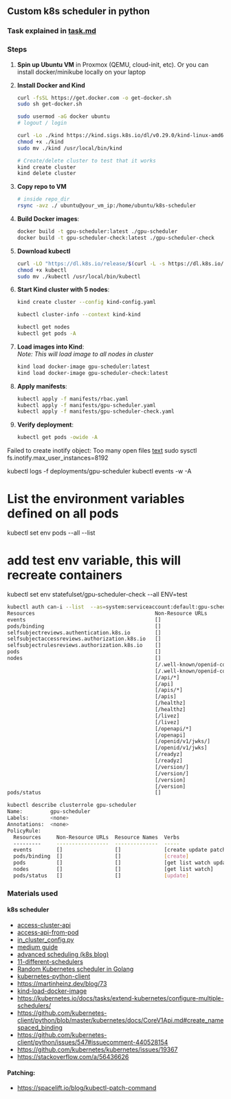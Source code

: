 
## Custom k8s scheduler in python
### Task explained in [task.md](./task.md)

### Steps
1. **Spin up Ubuntu VM** in Proxmox (QEMU, cloud-init, etc). Or you can install docker/minikube locally on your laptop
2. **Install Docker and Kind**
    ```bash
    curl -fsSL https://get.docker.com -o get-docker.sh
    sudo sh get-docker.sh

    sudo usermod -aG docker ubuntu
    # logout / login

    curl -Lo ./kind https://kind.sigs.k8s.io/dl/v0.29.0/kind-linux-amd64
    chmod +x ./kind
    sudo mv ./kind /usr/local/bin/kind

    # Create/delete cluster to test that it works
    kind create cluster 
    kind delete cluster   
    ```
3. **Copy repo to VM**
    ```bash
    # inside repo_dir
    rsync -avz ./ ubuntu@your_vm_ip:/home/ubuntu/k8s-scheduler
    ```
4. **Build Docker images**:
    ```bash
    docker build -t gpu-scheduler:latest ./gpu-scheduler
    docker build -t gpu-scheduler-check:latest ./gpu-scheduler-check
    ```
5. **Download kubectl**
    ```bash
    curl -LO "https://dl.k8s.io/release/$(curl -L -s https://dl.k8s.io/release/stable.txt)/bin/linux/amd64/kubectl"
    chmod +x kubectl
    sudo mv ./kubectl /usr/local/bin/kubectl
    ```
6. **Start Kind cluster with 5 nodes**:
    ```bash
    kind create cluster --config kind-config.yaml
    
    kubectl cluster-info --context kind-kind

    kubectl get nodes
    kubectl get pods -A
    ```
7. **Load images into Kind**:  
    *Note: This will load image to all nodes in cluster*
    ```bash
    kind load docker-image gpu-scheduler:latest
    kind load docker-image gpu-scheduler-check:latest
    ```

7. **Apply manifests**:
    ```bash
    kubectl apply -f manifests/rbac.yaml
    kubectl apply -f manifests/gpu-scheduler.yaml
    kubectl apply -f manifests/gpu-scheduler-check.yaml
    ```

8. **Verify deployment**:
    ```bash
    kubectl get pods -owide -A
    ```


Failed to create inotify object: Too many open files
[text](https://github.com/spectrocloud/cluster-api/blob/master/docs/book/src/user/troubleshooting.md#cluster-api-with-docker----too-many-open-files)
sudo sysctl fs.inotify.max_user_instances=8192



kubectl logs -f deployments/gpu-scheduler
kubectl events -w -A

# List the environment variables defined on all pods
kubectl set env pods --all --list

# add test env variable, this will recreate containers
kubectl set env statefulset/gpu-scheduler-check --all ENV=test


```bash
kubectl auth can-i --list  --as=system:serviceaccount:default:gpu-scheduler
Resources                                       Non-Resource URLs                      Resource Names   Verbs
events                                          []                                     []               [create update patch]
pods/binding                                    []                                     []               [create]
selfsubjectreviews.authentication.k8s.io        []                                     []               [create]
selfsubjectaccessreviews.authorization.k8s.io   []                                     []               [create]
selfsubjectrulesreviews.authorization.k8s.io    []                                     []               [create]
pods                                            []                                     []               [get list watch update patch]
nodes                                           []                                     []               [get list watch]
                                                [/.well-known/openid-configuration/]   []               [get]
                                                [/.well-known/openid-configuration]    []               [get]
                                                [/api/*]                               []               [get]
                                                [/api]                                 []               [get]
                                                [/apis/*]                              []               [get]
                                                [/apis]                                []               [get]
                                                [/healthz]                             []               [get]
                                                [/healthz]                             []               [get]
                                                [/livez]                               []               [get]
                                                [/livez]                               []               [get]
                                                [/openapi/*]                           []               [get]
                                                [/openapi]                             []               [get]
                                                [/openid/v1/jwks/]                     []               [get]
                                                [/openid/v1/jwks]                      []               [get]
                                                [/readyz]                              []               [get]
                                                [/readyz]                              []               [get]
                                                [/version/]                            []               [get]
                                                [/version/]                            []               [get]
                                                [/version]                             []               [get]
                                                [/version]                             []               [get]
pods/status                                     []                                     []               [update]

kubectl describe clusterrole gpu-scheduler
Name:         gpu-scheduler
Labels:       <none>
Annotations:  <none>
PolicyRule:
  Resources     Non-Resource URLs  Resource Names  Verbs
  ---------     -----------------  --------------  -----
  events        []                 []              [create update patch]
  pods/binding  []                 []              [create]
  pods          []                 []              [get list watch update patch]
  nodes         []                 []              [get list watch]
  pods/status   []                 []              [update]

```



### Materials used
#### k8s scheduler
- [access-cluster-api](https://kubernetes.io/docs/tasks/administer-cluster/access-cluster-api/)
- [access-api-from-pod](https://kubernetes.io/docs/tasks/run-application/access-api-from-pod/)
- [in_cluster_config.py](https://github.com/kubernetes-client/python/blob/master/examples/in_cluster_config.py)
- [medium guide](https://sebgoa.medium.com/kubernetes-scheduling-in-python-3588f4928b13)
- [advanced scheduling (k8s blog)](https://kubernetes.io/blog/2017/03/advanced-scheduling-in-kubernetes/)
- [11-different-schedulers](https://overcast.blog/11-awesome-kubernetes-custom-schedulers-you-should-use-a29e86c82838)
- [Random Kubernetes scheduler in Golang](https://github.com/banzaicloud/random-scheduler)
- [kubernetes-python-client](https://www.velotio.com/engineering-blog/kubernetes-python-client)
- https://martinheinz.dev/blog/73
- [kind-load-docker-image](https://iximiuz.com/en/posts/kubernetes-kind-load-docker-image/)
- https://kubernetes.io/docs/tasks/extend-kubernetes/configure-multiple-schedulers/
- https://github.com/kubernetes-client/python/blob/master/kubernetes/docs/CoreV1Api.md#create_namespaced_binding
- https://github.com/kubernetes-client/python/issues/547#issuecomment-440528154
- https://github.com/kubernetes/kubernetes/issues/19367
- https://stackoverflow.com/a/56436626

#### Patching:
- https://spacelift.io/blog/kubectl-patch-command